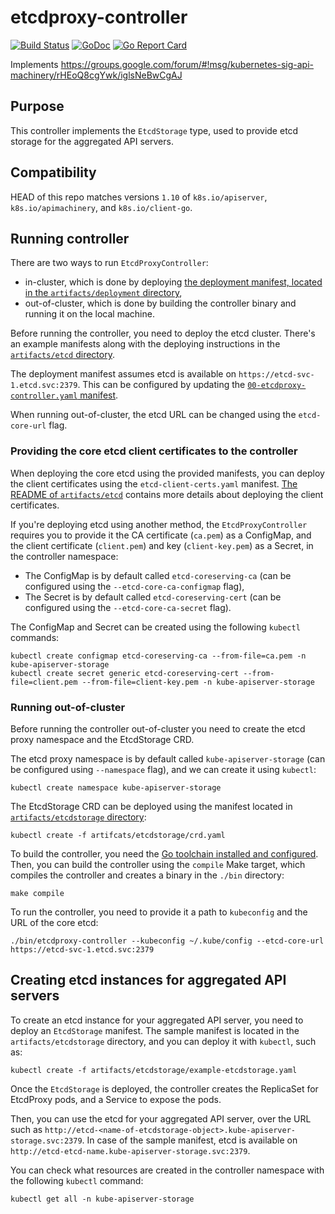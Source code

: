 # etcdproxy-controller

[![Build Status](https://travis-ci.org/xmudrii/etcdproxy-controller.svg?branch=master)](https://travis-ci.org/xmudrii/etcdproxy-controller) [![GoDoc](https://godoc.org/github.com/xmudrii/etcdproxy-controller?status.svg)](https://godoc.org/github.com/xmudrii/etcdproxy-controller) [![Go Report Card](https://goreportcard.com/badge/github.com/xmudrii/etcdproxy-controller)](https://goreportcard.com/report/github.com/xmudrii/etcdproxy-controller) 

Implements https://groups.google.com/forum/#!msg/kubernetes-sig-api-machinery/rHEoQ8cgYwk/iglsNeBwCgAJ

## Purpose

This controller implements the `EtcdStorage` type, used to provide etcd storage for the aggregated API servers.

## Compatibility

HEAD of this repo matches versions `1.10` of `k8s.io/apiserver`, `k8s.io/apimachinery`, and `k8s.io/client-go`.

## Running controller

There are two ways to run `EtcdProxyController`:

* in-cluster, which is done by deploying [the deployment manifest, located in the `artifacts/deployment` directory](artifacts/deployment/00-etcdproxy-controller.yaml),
* out-of-cluster, which is done by building the controller binary and running it on the local machine.

Before running the controller, you need to deploy the etcd cluster. There's an example manifests along with the deploying instructions in the [`artifacts/etcd` directory](artifacts/etcd).

The deployment manifest assumes etcd is available on `https://etcd-svc-1.etcd.svc:2379`. This can be configured by updating the [`00-etcdproxy-controller.yaml` manifest](artifacts/deployment/00-etcdproxy-controller.yaml).

When running out-of-cluster, the etcd URL can be changed using the `etcd-core-url` flag.

### Providing the core etcd client certificates to the controller

When deploying the core etcd using the provided manifests, you can deploy the client certificates using the `etcd-client-certs.yaml` manifest. [The README of `artifacts/etcd`](artifacts/etcd) contains more details about deploying the client certificates.

If you're deploying etcd using another method, the `EtcdProxyController` requires you to provide it the CA certificate (`ca.pem`) as a ConfigMap,
and the client certificate (`client.pem`) and key (`client-key.pem`) as a Secret, in the controller namespace:

* The ConfigMap is by default called `etcd-coreserving-ca` (can be configured using the `--etcd-core-ca-configmap` flag),
* The Secret is by default called `etcd-coreserving-cert` (can be configured using the `--etcd-core-ca-secret` flag).

The ConfigMap and Secret can be created using the following `kubectl` commands:
```
kubectl create configmap etcd-coreserving-ca --from-file=ca.pem -n kube-apiserver-storage
kubectl create secret generic etcd-coreserving-cert --from-file=client.pem --from-file=client-key.pem -n kube-apiserver-storage
```

### Running out-of-cluster

Before running the controller out-of-cluster you need to create the etcd proxy namespace and the EtcdStorage CRD.

The etcd proxy namespace is by default called `kube-apiserver-storage` (can be configured using `--namespace` flag),
and we can create it using `kubectl`:
```
kubectl create namespace kube-apiserver-storage
```

The EtcdStorage CRD can be deployed using the manifest located in [`artifacts/etcdstorage` directory](artifacts/etcdstorage):
```
kubectl create -f artifcats/etcdstorage/crd.yaml
```

To build the controller, you need the [Go toolchain installed and configured](https://golang.org/doc/install).
Then, you can build the controller using the `compile` Make target, which compiles the controller and creates a binary in the `./bin` directory:
```
make compile
```

To run the controller, you need to provide it a path to `kubeconfig` and the URL of the core etcd:
```
./bin/etcdproxy-controller --kubeconfig ~/.kube/config --etcd-core-url https://etcd-svc-1.etcd.svc:2379
```

## Creating etcd instances for aggregated API servers

To create an etcd instance for your aggregated API server, you need to deploy an `EtcdStorage` manifest.
The sample manifest is located in the `artifacts/etcdstorage` directory, and you can deploy it with `kubectl`, such as:
```
kubectl create -f artifacts/etcdstorage/example-etcdstorage.yaml
```

Once the `EtcdStorage` is deployed, the controller creates the ReplicaSet for EtcdProxy pods, and a Service to expose the pods.

Then, you can use the etcd for your aggregated API server, over the URL such as `http://etcd-<name-of-etcdstorage-object>.kube-apiserver-storage.svc:2379`.
In case of the sample manifest, etcd is available on `http://etcd-etcd-name.kube-apiserver-storage.svc:2379`.

You can check what resources are created in the controller namespace with the following `kubectl` command:
```
kubectl get all -n kube-apiserver-storage
```